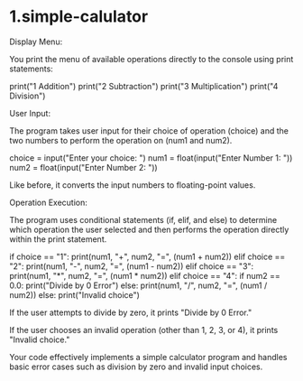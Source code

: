 # 1.simple-calulator

Display Menu:

You print the menu of available operations directly to the console using print statements:

print("1 Addition")
print("2 Subtraction")
print("3 Multiplication")
print("4 Division")

User Input:

The program takes user input for their choice of operation (choice) and the two numbers to perform the operation on (num1 and num2).


choice = input("Enter your choice: ")
num1 = float(input("Enter Number 1: "))
num2 = float(input("Enter Number 2: "))

Like before, it converts the input numbers to floating-point values.


Operation Execution:

The program uses conditional statements (if, elif, and else) to determine which operation the user selected and then performs the operation directly within the print statement.


if choice == "1":
    print(num1, "+", num2, "=", (num1 + num2))
elif choice == "2":
    print(num1, "-", num2, "=", (num1 - num2))
elif choice == "3":
    print(num1, "*", num2, "=", (num1 * num2))
elif choice == "4":
    if num2 == 0.0:
        print("Divide by 0 Error")
    else:
        print(num1, "/", num2, "=", (num1 / num2))
else:
    print("Invalid choice")
    
If the user attempts to divide by zero, it prints "Divide by 0 Error."

If the user chooses an invalid operation (other than 1, 2, 3, or 4), it prints "Invalid choice."

Your code effectively implements a simple calculator program and handles basic error cases such as division by zero and invalid input choices.
